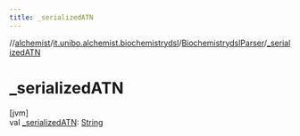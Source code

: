 ```yaml
---
title: _serializedATN
---
```

//[alchemist](../../../index.html)/[it.unibo.alchemist.biochemistrydsl](../index.html)/[BiochemistrydslParser](index.html)/[_serializedATN](_serialized-a-t-n.html)



# _serializedATN



[jvm]\
val [_serializedATN](_serialized-a-t-n.html): [String](https://docs.oracle.com/javase/8/docs/api/java/lang/String.html)




